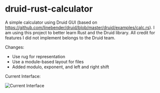 # druid-rust-calculator
A simple calculator using Druid GUI (based on https://github.com/linebender/druid/blob/master/druid/examples/calc.rs). I am using this project to better
learn Rust and the Druid library. All credit for features I did not implement belongs to the Druid team.

Changes:
* Use rug for representation
* Use a module-based layout for files
* Added modulo, exponent, and left and right shift

Current Interface:

![Current Interface](https://i.imgur.com/FtLVCi5.png)
